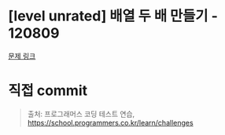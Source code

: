 # [level unrated] 배열 두 배 만들기 - 120809

[문제 링크](https://school.programmers.co.kr/learn/courses/30/lessons/120809)

# 직접 commit

> 출처: 프로그래머스 코딩 테스트 연습, https://school.programmers.co.kr/learn/challenges
